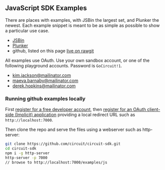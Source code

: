 ## JavaScript SDK Examples

There are places with examples, with JSBin the largest set, and Plunker the newest.
Each example snippet is meant to be as simple as possible to show a particular use case.

* [JSBin](https://circuit.github.io/jssdk.html#jsbin)
* [Plunker](https://circuit.github.io/jssdk.html#plunker)
* github, listed on this page [live on rawgit](https://rawgit.com/circuit/circuit-sdk/master/examples/js/index.html)


All examples use OAuth. Use your own sandbox account, or one of the following playground accounts. Password is `GoCircuit!1`.
* kim.jackson@mailinator.com
* maeva.barnaby@mailinator.com
* derek.hopkins@mailinator.com


### Running github examples locally

First [register for a free developer account](https://www.circuit.com/web/developers/registration), then [register for an OAuth client-side (Implicit) application](https://circuit.github.io/oauth) providing a local redirect URL such as `http://localhost:7000`.

Then clone the repo and serve the files using a webserver such as http-server:
```bash
git clone https://github.com/circuit/circuit-sdk.git
cd circuit-sdk
npm i -g http-server
http-server -p 7000
// browse to http://localhost:7000/examples/js
```
